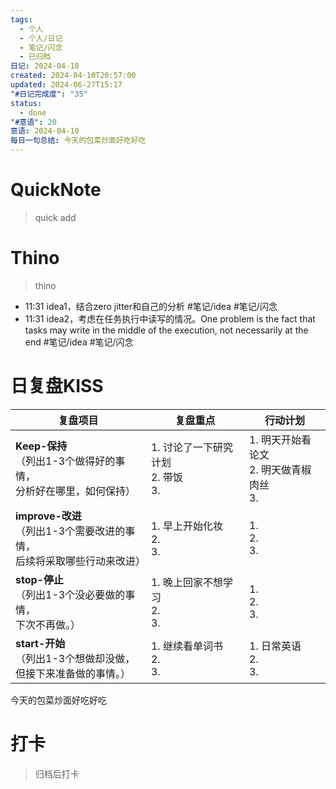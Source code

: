 ```yaml
---
tags:
  - 个人
  - 个人/日记
  - 笔记/闪念
  - 已归档
日记: 2024-04-10
created: 2024-04-10T20:57:00
updated: 2024-06-27T15:17
"#日记完成度": "35"
status:
  - done
"#意语": 20
意语: 2024-04-10
每日一句总结: 今天的包菜炒面好吃好吃
---
```

# QuickNote
> quick add

# Thino
> thino
- 11:31 
	idea1，结合zero jitter和自己的分析
	#笔记/idea #笔记/闪念 
- 11:31 
	idea2，考虑在任务执行中读写的情况。One problem is the fact that tasks may write in the middle of the  execution, not necessarily at the end
	#笔记/idea #笔记/闪念 

# 日复盘KISS
| **复盘项目**                                             | **复盘重点**                     | **行动计划**                         |
| ---------------------------------------------------- | ---------------------------- | -------------------------------- |
| **Keep-保持**<br>（列出1-3个做得好的事情，<br>   分析好在哪里，如何保持）     | 1.  讨论了一下研究计划<br>2. 带饭<br>3. | 1.  明天开始看论文<br>2. 明天做青椒肉丝 <br>3. |
| **improve-改进**<br>（列出1-3个需要改进的事情，<br>  后续将采取哪些行动来改进） | 1.  早上开始化妆<br>2. <br>3.      | 1.  <br>2. <br>3.                |
| **stop-停止**<br>（列出1-3个没必要做的事情，<br>下次不再做。）            | 1.  晚上回家不想学习<br>2. <br>3.    | 1.  <br>2. <br>3.                |
| **start-开始**<br>（列出1-3个想做却没做，<br>但接下来准备做的事情。）        | 1.  继续看单词书<br>2. <br>3.      | 1.  日常英语<br>2. <br>3.            |

今天的包菜炒面好吃好吃

# 打卡
> 归档后打卡


